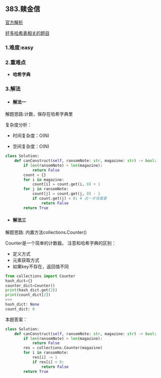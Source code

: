 
## 383.赎金信

[官方解析](<>)

[好多哈希表相关的题目](<>)

### 1.难度:easy

### 2.重难点

* __哈希字典__

### 3.解法

* #### 解法一

解题思路:计数，保存在哈希字典里<br/>

复杂度分析：

* 时间复杂度：O(N)

* 空间复杂度：O(N)

```python
class Solution:
    def canConstruct(self, ransomNote: str, magazine: str) -> bool:
        if len(ransomNote) > len(magazine):
            return False
        count = {}
        for i in magazine:
            count[i] = count.get(i, 0) + 1
        for j in ransomNote:
            count[j] = count.get(j, 0) - 1
            if count.get(j) < 0: # 这一步很重要
                return False
        return True
```

* #### 解法三

解题思路: 内置方法collections.Counter()<br/>

Counter是一个简单的计数器。
注意和哈希字典的区别：

* 定义方式
* 元素获取方式
* 如果key不存在，返回值不同

```python
from collections import Counter
hash_dict={}
counter_dict=Counter()
print(hash_dict.get(2))
print(count_dict[2])
>>>
hash_dict: None
count_dict: 0
```

本题答案：

```python
class Solution:
    def canConstruct(self, ransomNote: str, magazine: str) -> bool:
        if len(ransomNote) > len(magazine):
            return False
        res = collections.Counter(magazine)
        for i in ransomNote:
            res[i] -= 1
            if res[i] < 0:
                return False
        return True
```
